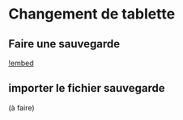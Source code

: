 # Changement de tablette


## Faire une sauvegarde

<!-- OK -->
[!embed](https://www.youtube.com/watch?v=XnWCbibt2BA)


## importer le fichier sauvegarde

(à faire)